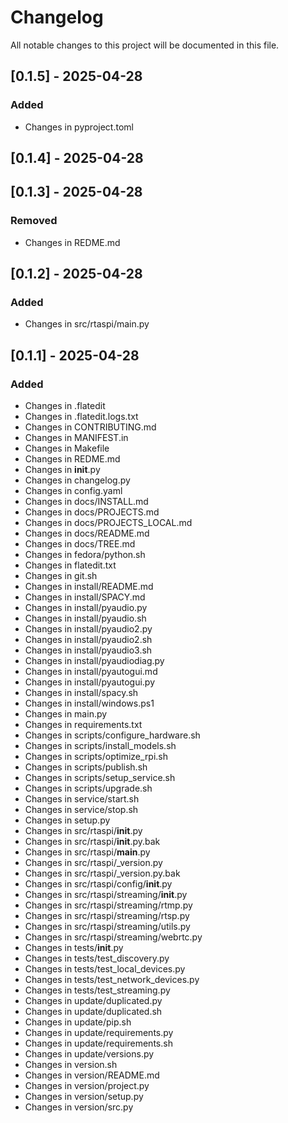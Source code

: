 # Changelog

All notable changes to this project will be documented in this file.

## [0.1.5] - 2025-04-28

### Added
- Changes in pyproject.toml

## [0.1.4] - 2025-04-28

## [0.1.3] - 2025-04-28

### Removed
- Changes in REDME.md

## [0.1.2] - 2025-04-28

### Added
- Changes in src/rtaspi/main.py

## [0.1.1] - 2025-04-28

### Added
- Changes in .flatedit
- Changes in .flatedit.logs.txt
- Changes in CONTRIBUTING.md
- Changes in MANIFEST.in
- Changes in Makefile
- Changes in REDME.md
- Changes in __init__.py
- Changes in changelog.py
- Changes in config.yaml
- Changes in docs/INSTALL.md
- Changes in docs/PROJECTS.md
- Changes in docs/PROJECTS_LOCAL.md
- Changes in docs/README.md
- Changes in docs/TREE.md
- Changes in fedora/python.sh
- Changes in flatedit.txt
- Changes in git.sh
- Changes in install/README.md
- Changes in install/SPACY.md
- Changes in install/pyaudio.py
- Changes in install/pyaudio.sh
- Changes in install/pyaudio2.py
- Changes in install/pyaudio2.sh
- Changes in install/pyaudio3.sh
- Changes in install/pyaudiodiag.py
- Changes in install/pyautogui.md
- Changes in install/pyautogui.py
- Changes in install/spacy.sh
- Changes in install/windows.ps1
- Changes in main.py
- Changes in requirements.txt
- Changes in scripts/configure_hardware.sh
- Changes in scripts/install_models.sh
- Changes in scripts/optimize_rpi.sh
- Changes in scripts/publish.sh
- Changes in scripts/setup_service.sh
- Changes in scripts/upgrade.sh
- Changes in service/start.sh
- Changes in service/stop.sh
- Changes in setup.py
- Changes in src/rtaspi/__init__.py
- Changes in src/rtaspi/__init__.py.bak
- Changes in src/rtaspi/__main__.py
- Changes in src/rtaspi/_version.py
- Changes in src/rtaspi/_version.py.bak
- Changes in src/rtaspi/config/__init__.py
- Changes in src/rtaspi/streaming/__init__.py
- Changes in src/rtaspi/streaming/rtmp.py
- Changes in src/rtaspi/streaming/rtsp.py
- Changes in src/rtaspi/streaming/utils.py
- Changes in src/rtaspi/streaming/webrtc.py
- Changes in tests/__init__.py
- Changes in tests/test_discovery.py
- Changes in tests/test_local_devices.py
- Changes in tests/test_network_devices.py
- Changes in tests/test_streaming.py
- Changes in update/duplicated.py
- Changes in update/duplicated.sh
- Changes in update/pip.sh
- Changes in update/requirements.py
- Changes in update/requirements.sh
- Changes in update/versions.py
- Changes in version.sh
- Changes in version/README.md
- Changes in version/project.py
- Changes in version/setup.py
- Changes in version/src.py


